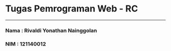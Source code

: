 # Tugas Pemrograman Web - RC
<hr>
<h3>Nama : Rivaldi Yonathan Nainggolan</h3>
<h3>NIM : 121140012</h3>

